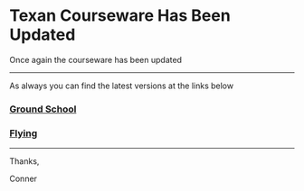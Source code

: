 # Texan Courseware Has Been Updated 

Once again the courseware has been updated 

* * * 

As always you can find the latest versions at the links below 

### [Ground School](https://github.com/cadlinga/texan_courseware/releases/latest/download/groundschool.pdf)

### [Flying](https://github.com/cadlinga/texan_courseware/releases/latest/download/flying.pdf)

* * * 

Thanks, 

Conner